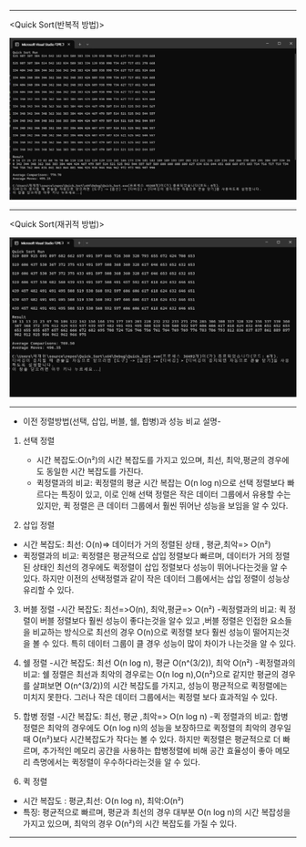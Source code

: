 
----------------------------------------------------------------------------------------------------------------------------------------------------------------------------------------------------------------------------------------------

<Quick Sort(반복적 방법)>

![](
https://github.com/JHONEY-076/5702216-Chae-Jae-Heon/blob/master/14-quicksort/Quick_Sort/Quick_%EC%9E%AC%EA%B7%80%EC%A0%81_%EB%B0%A9%EB%B2%95.jpg)




----------------------------------------------------------------------------------------------------------------------------------------------------------------------------------------------------------------------------------------------


<Quick Sort(재귀적 방법)>

![](https://github.com/JHONEY-076/5702216-Chae-Jae-Heon/blob/master/14-quicksort/Quick_Sort/Quick_%EB%B0%98%EB%B3%B5%EC%A0%81_%EB%B0%A9%EB%B2%95.jpg)



----------------------------------------------------------------------------------------------------------------------------------------------------------------------------------------------------------------------------------------------

- 이전 정렬방법(선택, 삽입, 버블, 쉘, 합병)과 성능 비교 설명-

1. 선택 정렬
   - 시간 복잡도:O(n²)의 시간 복잡도를 가지고 있으며, 최선, 최악,평균의 경우에도 동일한 시간 복잡도를 가진다.
   - 퀵정렬과의 비교: 퀵정렬의 평균 시간 복잡는 O(n log n)으로 선택 정렬보다 빠르다는 특징이 있고, 이로 인해 선택 정렬은 작은 데이터 그룹에서 유용할 수는 있지만, 퀵 정렬은 큰 데이터 그룹에서 훨씬 뛰어난 성능을 보임을 알 수 있다.
  
2. 삽입 정렬
  - 시간 복잡도: 최선: O(n)=> 데이터가 거의 정렬된 상태 , 평균,최악=> O(n²)
  - 퀵정렬과의 비교: 퀵정렬은 평균적으로 삽입 정렬보다 빠르며, 데이터가 거의 정렬된 상태인 최선의 경우에도 퀵정렬이 삽입 정렬보다 성능이 뛰어나다는것을 알 수 있다. 하지만 이전의 선택정렬과 같이 작은 데이터 그룹에서는 삽입 정렬이 성능상 유리할 수 있다.

3. 버블 정렬
   -시간 복잡도: 최선=>O(n), 최악,평균=> O(n²)
   -퀵정렬과의 비교: 퀵 정렬이 버블 정렬보다 훨씬 성능이 좋다는것을 알수 있고 ,버블 정렬은 인접한 요소들을 비교하는 방식으로 최선의 경우 O(n)으로 퀵정렬 보다 훨씬 성능이 떨어지는것을 볼 수 있다.  특히 데이터 그룹이 클 경우 성능이 많이 차이가 나는것을 알 수 있다.

4. 쉘 정렬
   -시간 복잡도: 최선 O(n log n), 평균 O(n^(3/2)), 최악 O(n²)
   -퀵정렬과의 비교: 쉘 정렬은 최선과 최악의 경우로는 O(n log n),O(n²)으로 같지만 평균의 경우를 살펴보면  O(n^(3/2))의 시간 복잡도를 가지고, 성능이 평균적으로 퀵정렬에는 미치지 못한다. 그러나 작은 데이터 그룹에서는 퀵정렬 보다 효과적일 수 있다.

5. 합병 정렬
   -시간 복잡도: 최선, 평균 ,최악=> O(n log n)
   -퀵 정렬과의 비교: 합병 정렬은 최악의 경우에도 O(n log n)의 성능을 보장하므로 퀵정렬의 최악의 경우일때 O(n²)보다 시간복잡도가 작다는 볼 수 있다. 하지만 퀵정렬은 평균적으로 더 빠르며, 추가적인 메모리 공간을 사용하는 합병정렬에 비해 공간 효율성이 좋아 메모리 측명에서는 퀵정렬이 우수하다라는것을 알 수 있다.

6. 퀵 정렬
  - 시간 복잡도 : 평균,최선: O(n log n), 최악:O(n²)
  - 특징: 평균적으로 빠르며, 평균과 최선의 경우 대부분 O(n log n)의 시간 복잡성을 가지고 있으며, 최악의 경우 O(n²)의 시간 복잡도를 가질 수 있다. 

----------------------------------------------------------------------------------------------------------------------------------------------------------------------------------------------------------------------------------------------
